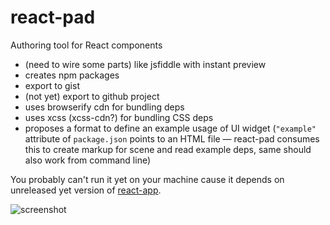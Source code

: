 # react-pad

Authoring tool for React components

  * (need to wire some parts) like jsfiddle with instant preview
  * creates npm packages
  * export to gist
  * (not yet) export to github project
  * uses browserify cdn for bundling deps
  * uses xcss (xcss-cdn?) for bundling CSS deps
  * proposes a format to define an example usage of UI widget (`"example"`
    attribute of `package.json` points to an HTML file — react-pad consumes this
    to create markup for scene and read example deps, same should also work from
    command line)

You probably can't run it yet on your machine cause it depends on unreleased yet
version of [react-app](https://github.com/andreypopp/react-app).

![screenshot](/path/to/img.jpg)
